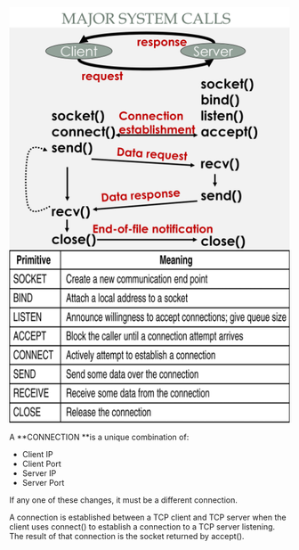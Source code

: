 ![](/assets/systemcalls.PNG)![](/assets/calls.PNG)

A **CONNECTION **is a unique combination of:

* Client IP
* Client Port
* Server IP
* Server Port

If any one of these changes, it must be a different connection.

A connection is established between a TCP client and TCP server when the client uses connect\(\) to establish a connection to a TCP server listening. The result of that connection is the socket returned by accept\(\).

